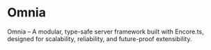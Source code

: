 # Omnia
Omnia – A modular, type-safe server framework built with Encore.ts, designed for scalability, reliability, and future-proof extensibility.
